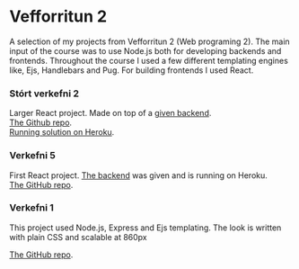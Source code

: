 # Vefforritun 2

A selection of my projects from Vefforritun 2 (Web programing 2). The main input of the course was to use Node.js both for developing backends and frontends. Throughout the course I used a few different templating engines like, Ejs, Handlebars and Pug. For building frontends I used React.

### Stórt verkefni 2

Larger React project. Made on top of a [given backend](https://bakendi-fyrir-h2.herokuapp.com/).  
[The Github repo](https://github.com/jonnigs/Vefforritun-2-stort-verkefni-2).  
[Running solution on Heroku](https://framendi-fyrir-h2.herokuapp.com/).

### Verkefni 5

First React project. [The backend](https://vefforritun2-2018-v4-synilausn.herokuapp.com/) was given and is running on Heroku.  
[The GitHub repo](https://github.com/jonnigs/Vefforritun-2-Verkefni-5).

### Verkefni 1

This project used Node.js, Express and Ejs templating. The look is written with plain CSS and scalable at 860px

[The GitHub repo](https://github.com/jonnigs/Vefforritun-2-verkefni-1).
